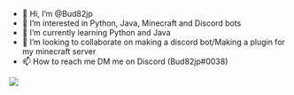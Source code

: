 - 👋 Hi, I’m @Bud82jp
- 👀 I’m interested in Python, Java, Minecraft and Discord bots
- 🌱 I’m currently learning Python and Java
- 💞️ I’m looking to collaborate on making a discord bot/Making a plugin for my minecraft server
- 📫 How to reach me DM me on Discord (Bud82jp#0038)

![](https://discord.c99.nl/widget/theme-2/880121867636199465.png)

